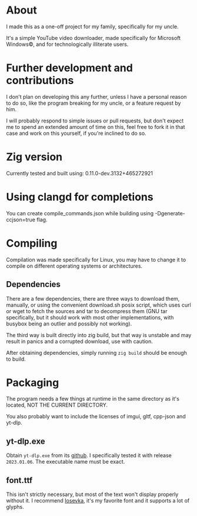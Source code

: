 # About
I made this as a one-off project for my family, specifically for my uncle.

It's a simple YouTube video downloader, made specifically for Microsoft Windows©,
and for technologically illiterate users.

# Further development and contributions
I don't plan on developing this any further, unless I have a personal reason
to do so, like the program breaking for my uncle, or a feature request by him.

I will probably respond to simple issues or pull requests, but don't expect me
to spend an extended amount of time on this, feel free to fork it in that case
and work on this yourself, if you're inclined to do so.

# Zig version
Currently tested and built using: 0.11.0-dev.3132+465272921

# Using clangd for completions
You can create compile_commands.json while building using -Dgenerate-ccjson=true flag.

# Compiling
Compilation was made specifically for Linux, you may have to change it
to compile on different operating systems or architectures.

## Dependencies
There are a few dependencies, there are three ways to download them, manually,
or using the convenient download.sh posix script, which uses curl or wget
to fetch the sources and tar to decompress them (GNU tar specifically, but
it should work with most other implementations, with busybox being an outlier
and possibly not working).

The third way is built directly into zig build, but that way is unstable
and may result in panics and a corrupted download, use with caution.

After obtaining dependencies, simply running `zig build` should be enough to build.

# Packaging
The program needs a few things at runtime in the same directory as it's located,
NOT THE CURRENT DIRECTORY.

You also probably want to include the licenses of imgui, gltf, cpp-json and yt-dlp.

## yt-dlp.exe
Obtain `yt-dlp.exe` from its [github](https://github.com/yt-dlp/yt-dlp).
I specifically tested it with release `2023.01.06`.
The executable name must be exact.

## font.ttf
This isn't strictly necessary, but most of the text won't display properly without it.
I recommend [Iosevka](https://typeof.net/Iosevka/), it's my favorite font
and it supports a lot of glyphs.

